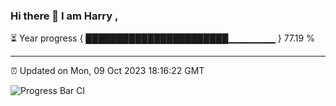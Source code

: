 ### Hi there 👋 I am Harry , 

⏳ Year progress { ███████████████████████▁▁▁▁▁▁▁ } 77.19 %

---

⏰ Updated on Mon, 09 Oct 2023 18:16:22 GMT

![Progress Bar CI](https://github.com/duykhang68/duykhang68/workflows/Progress%20Bar%20CI/badge.svg)
